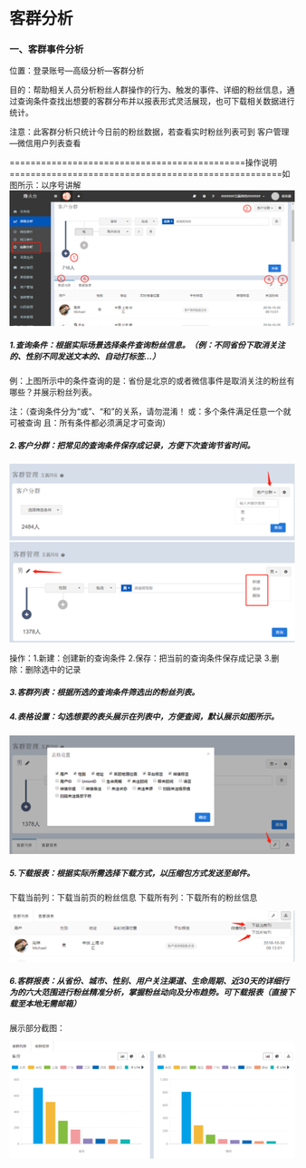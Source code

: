 # 客群分析

### 一、客群事件分析

位置：登录账号—高级分析—客群分析

目的：帮助相关人员分析粉丝人群操作的行为、触发的事件、详细的粉丝信息，通过查询条件查找出想要的客群分布并以报表形式灵活展现，也可下载相关数据进行统计。

注意：此客群分析只统计今日前的粉丝数据，若查看实时粉丝列表可到 客户管理—微信用户列表查看

=============================================操作说明====================================================如图所示：以序号讲解                                                                                                                                                                                         ![](/assets/kequnlist.png)

##### 1.查询条件：根据实际场景选择条件查询粉丝信息。（例：不同省份下取消关注的、性别不同发送文本的、自动打标签...）

例：上图所示中的条件查询的是：省份是北京的或者微信事件是取消关注的粉丝有哪些？并展示粉丝列表。

注：（查询条件分为“或”、“和”的关系，请勿混淆！ 或：多个条件满足任意一个就可被查询       且：所有条件都必须满足才可查询）

##### 2.客户分群：把常见的查询条件保存成记录，方便下次查询节省时间。

![](/assets/kehufenqun1.png)![](/assets/kequnfenxi2.png)

操作：1.新建：创建新的查询条件   2.保存：把当前的查询条件保存成记录   3.删除：删除选中的记录

##### 3.客群列表：根据所选的查询条件筛选出的粉丝列表。

##### 4.表格设置：勾选想要的表头展示在列表中，方便查阅，默认展示如图所示。

![](/assets/biaogeshezhi.png)

##### 5.下载报表：根据实际所需选择下载方式，以压缩包方式发送至邮件。

下载当前列：下载当前页的粉丝信息                           下载所有列：下载所有的粉丝信息

![](/assets/xiazai.png)

##### 6.客群报表：从省份、城市、性别、用户关注渠道、生命周期、近30天的详细行为的六大范围进行粉丝精准分析，掌握粉丝动向及分布趋势。可下载报表（直接下载至本地无需邮箱）

展示部分截图：

![](/assets/baobiao.png)

#### 



